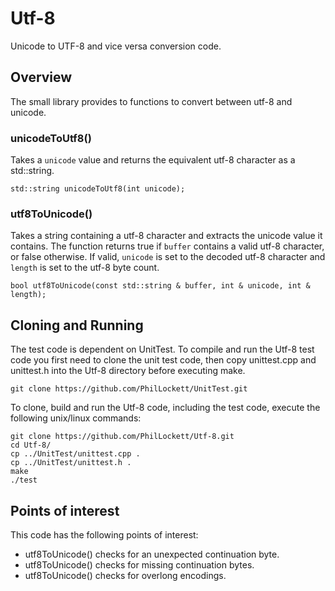 # Utf-8

Unicode to UTF-8 and vice versa conversion code.

## Overview

The small library provides to functions to convert between utf-8 and unicode.

### unicodeToUtf8()

Takes a `unicode` value and returns the equivalent utf-8 character as a 
std::string.

    std::string unicodeToUtf8(int unicode);

### utf8ToUnicode()

Takes a string containing a utf-8 character and extracts the unicode value it
contains. The function returns true if `buffer` contains a valid utf-8 
character, or false otherwise. If valid, `unicode` is set to the decoded utf-8
character and `length` is set to the utf-8 byte count.

    bool utf8ToUnicode(const std::string & buffer, int & unicode, int & length);

## Cloning and Running

The test code is dependent on UnitTest. To compile and run the Utf-8 test code
you first need to clone the unit test code, then copy unittest.cpp and 
unittest.h into the Utf-8 directory before executing make.

    git clone https://github.com/PhilLockett/UnitTest.git

To clone, build and run the Utf-8 code, including the test code, execute the 
following unix/linux commands:

    git clone https://github.com/PhilLockett/Utf-8.git
    cd Utf-8/
    cp ../UnitTest/unittest.cpp .
    cp ../UnitTest/unittest.h .
    make
    ./test

## Points of interest

This code has the following points of interest:

  * utf8ToUnicode() checks for an unexpected continuation byte.
  * utf8ToUnicode() checks for missing continuation bytes.
  * utf8ToUnicode() checks for overlong encodings.
